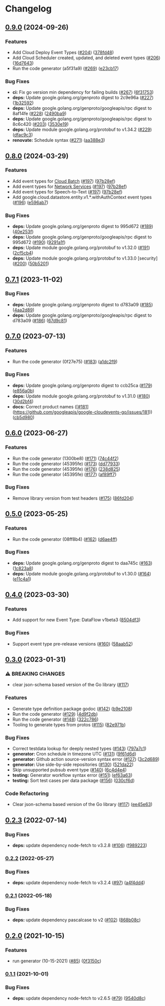# Changelog

## [0.9.0](https://github.com/googleapis/google-cloudevents-go/compare/v0.8.0...v0.9.0) (2024-09-26)


### Features

* Add Cloud Deploy Event Types ([#204](https://github.com/googleapis/google-cloudevents-go/issues/204)) ([378fd48](https://github.com/googleapis/google-cloudevents-go/commit/378fd4852f729d7590fc8852cae1911dd71ba604))
* Add Cloud Scheduler created, updated, and deleted event types ([#206](https://github.com/googleapis/google-cloudevents-go/issues/206)) ([16d7643](https://github.com/googleapis/google-cloudevents-go/commit/16d7643c1a2c1229c1712a55571a812a1be5ad11))
* Run the code generator (a5f31a9) ([#269](https://github.com/googleapis/google-cloudevents-go/issues/269)) ([e23cb17](https://github.com/googleapis/google-cloudevents-go/commit/e23cb178f5a40f8f6cceb3e8208d38698d612c51))


### Bug Fixes

* **ci:** Fix go version min dependency for failing builds ([#267](https://github.com/googleapis/google-cloudevents-go/issues/267)) ([6f31753](https://github.com/googleapis/google-cloudevents-go/commit/6f31753828df4cecc5cf3746f8946c01282de9f4))
* **deps:** Update google.golang.org/genproto digest to 2c9e96a ([#227](https://github.com/googleapis/google-cloudevents-go/issues/227)) ([1b32592](https://github.com/googleapis/google-cloudevents-go/commit/1b32592c45bf5c4ffff97297beb25c803f8d0ec5))
* **deps:** Update google.golang.org/genproto/googleapis/rpc digest to 8af14fe ([#228](https://github.com/googleapis/google-cloudevents-go/issues/228)) ([2490ba9](https://github.com/googleapis/google-cloudevents-go/commit/2490ba97de64131e1a6e95ecd7230c6d0f308435))
* **deps:** Update google.golang.org/genproto/googleapis/rpc digest to 8c6c420 ([#203](https://github.com/googleapis/google-cloudevents-go/issues/203)) ([3530e19](https://github.com/googleapis/google-cloudevents-go/commit/3530e191618698dc3e9c74bfbdf32abb3c0d5841))
* **deps:** Update module google.golang.org/protobuf to v1.34.2 ([#229](https://github.com/googleapis/google-cloudevents-go/issues/229)) ([dfac9c3](https://github.com/googleapis/google-cloudevents-go/commit/dfac9c39a37991676e777fc3758456e82aed1dbd))
* **renovate:** Schedule syntax ([#271](https://github.com/googleapis/google-cloudevents-go/issues/271)) ([aa388e3](https://github.com/googleapis/google-cloudevents-go/commit/aa388e3994c3c965d43f06eb5c573d03b1d4d207))

## [0.8.0](https://github.com/googleapis/google-cloudevents-go/compare/v0.7.1...v0.8.0) (2024-03-29)


### Features

* Add event types for [Cloud Batch](https://cloud.google.com/eventarc/docs/reference/supported-events#batch) ([#197](https://github.com/googleapis/google-cloudevents-go/issues/197)) ([97b28ef](https://github.com/googleapis/google-cloudevents-go/commit/97b28ef36421b64a645b5f330549d15f5895ec48))
* Add event types for [Network Services](https://cloud.google.com/eventarc/docs/reference/supported-events#network-services) ([#197](https://github.com/googleapis/google-cloudevents-go/issues/197)) ([97b28ef](https://github.com/googleapis/google-cloudevents-go/commit/97b28ef36421b64a645b5f330549d15f5895ec48))
* Add event types for Speech-to-Text ([#197](https://github.com/googleapis/google-cloudevents-go/issues/197)) ([97b28ef](https://github.com/googleapis/google-cloudevents-go/commit/97b28ef36421b64a645b5f330549d15f5895ec48))
* Add google.cloud.datastore.entity.v1.*.withAuthContext event types ([#196](https://github.com/googleapis/google-cloudevents-go/issues/196)) ([e596ab7](https://github.com/googleapis/google-cloudevents-go/commit/e596ab744e99445a8a2c6b23d0cc59714207cf4f))


### Bug Fixes

* **deps:** Update google.golang.org/genproto digest to 995d672 ([#189](https://github.com/googleapis/google-cloudevents-go/issues/189)) ([40e253f](https://github.com/googleapis/google-cloudevents-go/commit/40e253fd80c5b5433916e0e21effe700fcdf423d))
* **deps:** Update google.golang.org/genproto/googleapis/rpc digest to 995d672 ([#190](https://github.com/googleapis/google-cloudevents-go/issues/190)) ([9291a1f](https://github.com/googleapis/google-cloudevents-go/commit/9291a1f14eef3a33cf99a64d284ce034d21b4696))
* **deps:** Update module google.golang.org/protobuf to v1.32.0 ([#191](https://github.com/googleapis/google-cloudevents-go/issues/191)) ([2cf5cb4](https://github.com/googleapis/google-cloudevents-go/commit/2cf5cb4415e862beeb1234243eade91ffae3573c))
* **deps:** Update module google.golang.org/protobuf to v1.33.0 [security] ([#200](https://github.com/googleapis/google-cloudevents-go/issues/200)) ([50b5201](https://github.com/googleapis/google-cloudevents-go/commit/50b5201af9aa8d10ad1650933ea6ecd37dc8fe5e))

## [0.7.1](https://github.com/googleapis/google-cloudevents-go/compare/v0.7.0...v0.7.1) (2023-11-02)


### Bug Fixes

* **deps:** Update google.golang.org/genproto digest to d783a09 ([#185](https://github.com/googleapis/google-cloudevents-go/issues/185)) ([4aa2d89](https://github.com/googleapis/google-cloudevents-go/commit/4aa2d89097e98f7de07f772980c6322575e4bb29))
* **deps:** Update google.golang.org/genproto/googleapis/rpc digest to d783a09 ([#186](https://github.com/googleapis/google-cloudevents-go/issues/186)) ([67d9c81](https://github.com/googleapis/google-cloudevents-go/commit/67d9c81912fd037f8297de6a7fb206396dac3cf9))

## [0.7.0](https://github.com/googleapis/google-cloudevents-go/compare/v0.6.0...v0.7.0) (2023-07-13)


### Features

* Run the code generator (0f27e75) ([#183](https://github.com/googleapis/google-cloudevents-go/issues/183)) ([a1dc2f9](https://github.com/googleapis/google-cloudevents-go/commit/a1dc2f9b451966a0a06830b60ea82b9bb51773d2))


### Bug Fixes

* **deps:** Update google.golang.org/genproto digest to ccb25ca ([#179](https://github.com/googleapis/google-cloudevents-go/issues/179)) ([e856a0b](https://github.com/googleapis/google-cloudevents-go/commit/e856a0b7e32fa2c685d77c883cdbbd11bea27095))
* **deps:** Update module google.golang.org/protobuf to v1.31.0 ([#180](https://github.com/googleapis/google-cloudevents-go/issues/180)) ([30d2bf4](https://github.com/googleapis/google-cloudevents-go/commit/30d2bf4f584832c2c3dec9adb69510e1386f2013))
* **docs:** Correct product names ([[#181](https://github.com/googleapis/google-cloudevents-go/issues/181)](https://github.com/googleapis/google-cloudevents-go/issues/181)) ([cb5d980](https://github.com/googleapis/google-cloudevents-go/commit/cb5d9801c1d10139a4bafaafbd58cc06a739873a))

## [0.6.0](https://github.com/googleapis/google-cloudevents-go/compare/v0.5.0...v0.6.0) (2023-06-27)


### Features

* Run the code generator (1300be8) ([#171](https://github.com/googleapis/google-cloudevents-go/issues/171)) ([74c44f2](https://github.com/googleapis/google-cloudevents-go/commit/74c44f20b0ce858b128c1e19b8d0436470ccd757))
* Run the code generator (45395fe) ([#173](https://github.com/googleapis/google-cloudevents-go/issues/173)) ([dd77933](https://github.com/googleapis/google-cloudevents-go/commit/dd779339a48877382e5eb816a50b890ccd9405c8))
* Run the code generator (45395fe) ([#176](https://github.com/googleapis/google-cloudevents-go/issues/176)) ([238d825](https://github.com/googleapis/google-cloudevents-go/commit/238d825a1c9fea635bc4cf60120c39b530f6a0b5))
* Run the code generator (45395fe) ([#177](https://github.com/googleapis/google-cloudevents-go/issues/177)) ([af89ff7](https://github.com/googleapis/google-cloudevents-go/commit/af89ff7873cf17caac21af1b2f9ea9b96a4e23ef))


### Bug Fixes

* Remove library version from test headers ([#175](https://github.com/googleapis/google-cloudevents-go/issues/175)) ([86fd204](https://github.com/googleapis/google-cloudevents-go/commit/86fd204b7a2d50b791cc2bae3133ecf6164b50fd))

## [0.5.0](https://github.com/googleapis/google-cloudevents-go/compare/v0.4.0...v0.5.0) (2023-05-25)


### Features

* Run the code generator (08ff8b4) ([#162](https://github.com/googleapis/google-cloudevents-go/issues/162)) ([d6ae4ff](https://github.com/googleapis/google-cloudevents-go/commit/d6ae4ffe75b73207a5f3fa9e73152236e6f4680c))


### Bug Fixes

* **deps:** Update google.golang.org/genproto digest to daa745c ([#163](https://github.com/googleapis/google-cloudevents-go/issues/163)) ([1c823a8](https://github.com/googleapis/google-cloudevents-go/commit/1c823a8929478cdeb99a2f43f106d277eafb7b94))
* **deps:** Update module google.golang.org/protobuf to v1.30.0 ([#164](https://github.com/googleapis/google-cloudevents-go/issues/164)) ([e11c4a1](https://github.com/googleapis/google-cloudevents-go/commit/e11c4a1ec21999cbdb2e32a149fe7743246f5d65))

## [0.4.0](https://github.com/googleapis/google-cloudevents-go/compare/v0.3.0...v0.4.0) (2023-03-30)


### Features

* Add support for new Event Type: DataFlow v1beta3 ([8504df3](https://github.com/googleapis/google-cloudevents-go/commit/8504df35ac0d25d907f960019cee432e60653d0d))


### Bug Fixes

* Support event type pre-release versions ([#160](https://github.com/googleapis/google-cloudevents-go/issues/160)) ([58aab52](https://github.com/googleapis/google-cloudevents-go/commit/58aab5260f1a2af84591e0dbc524582f685f6e5d))

## [0.3.0](https://github.com/googleapis/google-cloudevents-go/compare/v0.2.3...v0.3.0) (2023-01-31)


### ⚠ BREAKING CHANGES

* clear json-schema based version of the Go library ([#117](https://github.com/googleapis/google-cloudevents-go/issues/117))

### Features

* Generate type definition package godoc ([#142](https://github.com/googleapis/google-cloudevents-go/issues/142)) ([b9e2108](https://github.com/googleapis/google-cloudevents-go/commit/b9e2108ebc539fe8d2565da60b70c1a3f1478ee7))
* Run the code generator ([#129](https://github.com/googleapis/google-cloudevents-go/issues/129)) ([4d9f2db](https://github.com/googleapis/google-cloudevents-go/commit/4d9f2db181810f528ba351d8c2b3d758c4c93a0b))
* Run the code generator ([#148](https://github.com/googleapis/google-cloudevents-go/issues/148)) ([322c786](https://github.com/googleapis/google-cloudevents-go/commit/322c786abef2dfa47cce9a2d082ed83e47f5b10e))
* Tooling to generate types from protos ([#115](https://github.com/googleapis/google-cloudevents-go/issues/115)) ([82e971b](https://github.com/googleapis/google-cloudevents-go/commit/82e971b95f34e445d1eb51ff202be9441ec4c906))


### Bug Fixes

* Correct testdata lookup for deeply nested types ([#143](https://github.com/googleapis/google-cloudevents-go/issues/143)) ([797a7c1](https://github.com/googleapis/google-cloudevents-go/commit/797a7c1e4bc19f556367330e213a7da3aa95aae7))
* **generator:** Cron schedule in timezone UTC ([#131](https://github.com/googleapis/google-cloudevents-go/issues/131)) ([9f61d6d](https://github.com/googleapis/google-cloudevents-go/commit/9f61d6d0d13bc36246ae7df19258d99247aed0ee))
* **generator:** Github action source-version syntax error ([#127](https://github.com/googleapis/google-cloudevents-go/issues/127)) ([3c2d689](https://github.com/googleapis/google-cloudevents-go/commit/3c2d6895c4043f1043ef4de191b354859858230a))
* **generator:** Use side-by-side repositories ([#130](https://github.com/googleapis/google-cloudevents-go/issues/130)) ([521da22](https://github.com/googleapis/google-cloudevents-go/commit/521da225b7e85d6901bdc316b9542d1060aad29e))
* Skip unsupported pubsub event type ([#140](https://github.com/googleapis/google-cloudevents-go/issues/140)) ([6c4d4e4](https://github.com/googleapis/google-cloudevents-go/commit/6c4d4e4c144439c269a66fd86e076673db7041cd))
* **testing:** Generator workflow syntax error ([#151](https://github.com/googleapis/google-cloudevents-go/issues/151)) ([ef63a63](https://github.com/googleapis/google-cloudevents-go/commit/ef63a63ea939a736fe1d92597826e3abd01565a6))
* **testing:** Sort test cases per data package ([#156](https://github.com/googleapis/google-cloudevents-go/issues/156)) ([030cf6d](https://github.com/googleapis/google-cloudevents-go/commit/030cf6dced4d3ac2748a32e760f53f17fffd698e))


### Code Refactoring

* Clear json-schema based version of the Go library ([#117](https://github.com/googleapis/google-cloudevents-go/issues/117)) ([ee45e63](https://github.com/googleapis/google-cloudevents-go/commit/ee45e636b4393792ab0fbccb237c35081fc87e18))

## [0.2.3](https://github.com/googleapis/google-cloudevents-go/compare/v0.2.2...v0.2.3) (2022-07-14)


### Bug Fixes

* **deps:** update dependency node-fetch to v3.2.8 ([#106](https://github.com/googleapis/google-cloudevents-go/issues/106)) ([f989223](https://github.com/googleapis/google-cloudevents-go/commit/f989223899b6416c31944e47de5ba96039a8f1be))

### [0.2.2](https://github.com/googleapis/google-cloudevents-go/compare/v0.2.1...v0.2.2) (2022-05-27)


### Bug Fixes

* **deps:** update dependency node-fetch to v3.2.4 ([#97](https://github.com/googleapis/google-cloudevents-go/issues/97)) ([a4f4dd4](https://github.com/googleapis/google-cloudevents-go/commit/a4f4dd423f2ff502647efeb52fb6b5cb9b93c19e))

### [0.2.1](https://github.com/googleapis/google-cloudevents-go/compare/v0.2.0...v0.2.1) (2022-05-18)


### Bug Fixes

* **deps:** update dependency pascalcase to v2 ([#102](https://github.com/googleapis/google-cloudevents-go/issues/102)) ([868b08c](https://github.com/googleapis/google-cloudevents-go/commit/868b08cd730a504d4a6c20ad5e3e25aaf14f9b2a))

## [0.2.0](https://www.github.com/googleapis/google-cloudevents-go/compare/v0.1.1...v0.2.0) (2021-10-15)


### Features

* run generator (10-15-2021) ([#85](https://www.github.com/googleapis/google-cloudevents-go/issues/85)) ([0f3150c](https://www.github.com/googleapis/google-cloudevents-go/commit/0f3150c20752d8f66341b2b32892e3847b571d44))

### [0.1.1](https://www.github.com/googleapis/google-cloudevents-go/compare/v0.1.0...v0.1.1) (2021-10-01)


### Bug Fixes

* **deps:** update dependency node-fetch to v2.6.5 ([#79](https://www.github.com/googleapis/google-cloudevents-go/issues/79)) ([9540d8c](https://www.github.com/googleapis/google-cloudevents-go/commit/9540d8c68b0d26c8b43b566a2feacb4cee3d9a9b))
